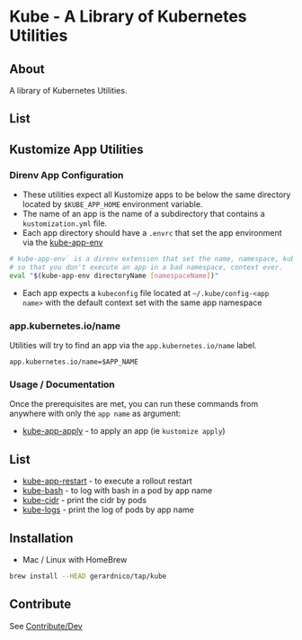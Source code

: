 # Kube - A Library of Kubernetes Utilities


## About

A library of Kubernetes Utilities.


## List

## Kustomize App Utilities

### Direnv App Configuration


* These utilities expect all Kustomize apps to be below the same directory located by `$KUBE_APP_HOME` environment variable.
* The name of an app is the name of a subdirectory that contains a `kustomization.yml` file.
* Each app directory should have a `.envrc` that set the app environment via the [kube-app-env](docs/kube-app-env.md)
```bash
# kube-app-env` is a direnv extension that set the name, namespace, kubeconfig and directory of an app as environment
# so that you don't execute an app in a bad namespace, context ever. 
eval "$(kube-app-env directoryName [namespaceName])"
```
* Each app expects a `kubeconfig` file located at `~/.kube/config-<app name>` with the default context set with the same app namespace

### app.kubernetes.io/name
Utilities will try to find an app via the `app.kubernetes.io/name` label.

`app.kubernetes.io/name=$APP_NAME`

### Usage / Documentation

Once the prerequisites are met, you can run these commands from anywhere with only the `app name` as argument:
* [kube-app-apply](docs/kube-app-apply.md) - to apply an app (ie `kustomize apply`)

## List

* [kube-app-restart](docs/kube-app-restart.md) - to execute a rollout restart
* [kube-bash](docs/kube-bash.md) - to log with bash in a pod by app name
* [kube-cidr](docs/kube-cidr.md) - print the cidr by pods
* [kube-logs](docs/kube-logs.md) - print the log of pods by app name


## Installation

* Mac / Linux with HomeBrew
```bash
brew install --HEAD gerardnico/tap/kube
```


## Contribute 

See [Contribute/Dev](contribute.md)